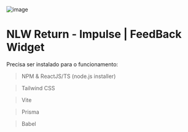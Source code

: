 ![image](https://user-images.githubusercontent.com/106119270/169936377-73a2aef9-80a3-41a5-8b9e-d75da861584e.png)
# NLW Return - Impulse | FeedBack Widget
Precisa ser instalado para o funcionamento:
> NPM & ReactJS/TS (node.js installer)

> Tailwind CSS

> Vite

> Prisma

> Babel
